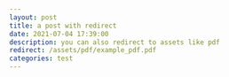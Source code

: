 ```yaml
---
layout: post
title: a post with redirect
date: 2021-07-04 17:39:00
description: you can also redirect to assets like pdf
redirect: /assets/pdf/example_pdf.pdf
categories: test 
---
```

